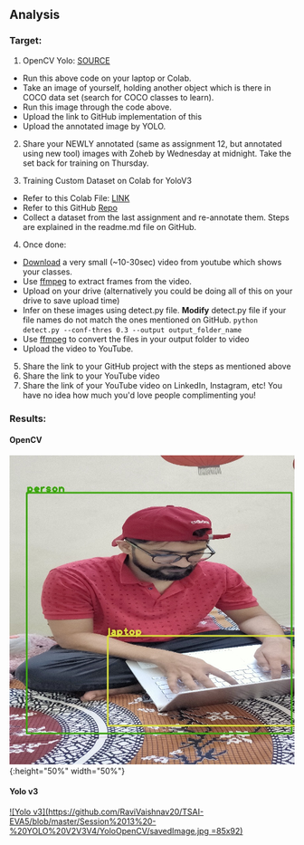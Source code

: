## Analysis

### Target:
1. OpenCV Yolo: [SOURCE](https://pysource.com/2019/06/27/yolo-object-detection-using-opencv-with-python/)

  - Run this above code on your laptop or Colab. 
  - Take an image of yourself, holding another object which is there in COCO data set (search for COCO classes to learn). 
  -  Run this image through the code above. 
  - Upload the link to GitHub implementation of this
  - Upload the annotated image by YOLO. 
  
2. Share your NEWLY annotated (same as assignment 12, but annotated using new tool) images with Zoheb by Wednesday at midnight. Take the set back for training on Thursday.

3. Training Custom Dataset on Colab for YoloV3

  - Refer to this Colab File: [LINK](https://colab.research.google.com/drive/1LbKkQf4hbIuiUHunLlvY-cc0d_sNcAgS)
  - Refer to this GitHub [Repo](https://github.com/theschoolofai/YoloV3)
  - Collect a dataset from the last assignment and re-annotate them. Steps are explained in the readme.md file on GitHub.
  
4. Once done:
  
  - [Download](https://www.y2mate.com/en19) a very small (~10-30sec) video from youtube which shows your classes. 
  - Use [ffmpeg](https://en.wikibooks.org/wiki/FFMPEG_An_Intermediate_Guide/image_sequence) to extract frames from the video. 
  - Upload on your drive (alternatively you could be doing all of this on your drive to save upload time)
  - Infer on these images using detect.py file. **Modify** detect.py file if your file names do not match the ones mentioned on GitHub. 
    `python detect.py --conf-thres 0.3 --output output_folder_name`
  - Use [ffmpeg](https://en.wikibooks.org/wiki/FFMPEG_An_Intermediate_Guide/image_sequence) to convert the files in your output folder to video
  - Upload the video to YouTube. 
  
5. Share the link to your GitHub project with the steps as mentioned above
6. Share the link to your YouTube video
7. Share the link of your YouTube video on LinkedIn, Instagram, etc! You have no idea how much you'd love people complimenting you! 

### Results:

#### OpenCV
![OpenCV object detection](https://github.com/RaviVaishnav20/TSAI-EVA5/blob/master/Session%2013%20-%20YOLO%20V2V3V4/YoloOpenCV/savedImage.jpg){:height="50%" width="50%"}

#### Yolo v3
[![Yolo v3](https://github.com/RaviVaishnav20/TSAI-EVA5/blob/master/Session%2013%20-%20YOLO%20V2V3V4/YoloOpenCV/savedImage.jpg =85x92)](https://www.youtube.com/watch?v=dZI2gvkobz8)
